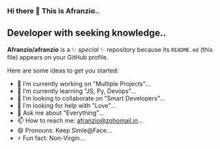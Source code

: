 ### Hi there 👋 This is Afranzio.. 
## Developer with seeking knowledge..

**Afranzio/afranzio** is a ✨ _special_ ✨ repository because its `README.md` (this file) appears on your GitHub profile.

Here are some ideas to get you started:

- 🔭 I’m currently working on "Multiple Projects"...
- 🌱 I’m currently learning "JS, Py, Devops"...
- 👯 I’m looking to collaborate on "Smart Developers"...
- 🤔 I’m looking for help with "Love"...
- 💬 Ask me about "Everything"...
- 📫 How to reach me: afranzio@zohomail.in...
- 😄 Pronouns: Keep Simle@Face...
- ⚡ Fun fact: Non-Virgin...
